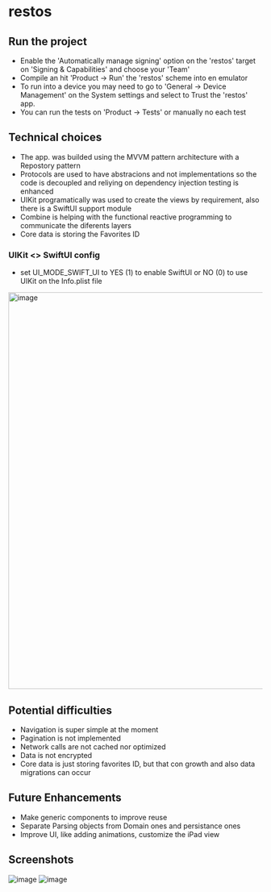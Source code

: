 # restos

## Run the project
- Enable the 'Automatically manage signing' option on the 'restos' target on 'Signing & Capabilities' and choose your 'Team'
- Compile an hit 'Product -> Run' the 'restos' scheme into en emulator
- To run into a device you may need to go to 'General -> Device Management' on the System settings and select to Trust the 'restos' app.
- You can run the tests on 'Product -> Tests' or manually no each test

## Technical choices
- The app. was builded using the MVVM pattern architecture with a Repostory pattern
- Protocols are used to have abstracions and not implementations so the code is decoupled and reliying on dependency injection testing is enhanced
- UIKit programatically was used to create the views by requirement, also there is a SwiftUI support module
- Combine is helping with the functional reactive programming to communicate the diferents layers
- Core data is storing the Favorites ID

### UIKit <> SwiftUI config
- set UI_MODE_SWIFT_UI to YES (1) to enable SwiftUI or NO (0) to use UIKit on the Info.plist file
<img width="787" alt="image" src="https://user-images.githubusercontent.com/759739/168874755-c97a18fd-eece-4cca-bc19-19c2516f2c71.png">

## Potential difficulties
- Navigation is super simple at the moment
- Pagination is not implemented
- Network calls are not cached nor optimized
- Data is not encrypted
- Core data is just storing favorites ID, but that con growth and also data migrations can occur

## Future Enhancements
- Make generic components to improve reuse
- Separate Parsing objects from Domain ones and persistance ones
- Improve UI, like adding animations, customize the iPad view

## Screenshots

![image](https://user-images.githubusercontent.com/759739/168617211-f6005db6-fe7c-46d6-897e-9bd5c5670963.png)
![image](https://user-images.githubusercontent.com/759739/168617276-9bd1f270-3c9e-47ad-8b67-027eb93865c5.png)
